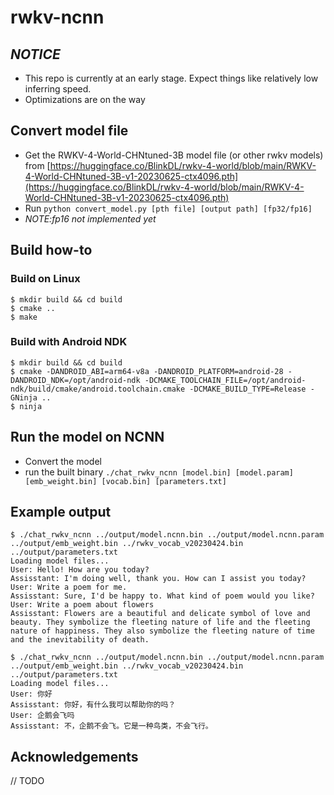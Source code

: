# rwkv-ncnn

## ***NOTICE***
- This repo is currently at an early stage. Expect things like relatively low inferring speed.
- Optimizations are on the way

## Convert model file
- Get the RWKV-4-World-CHNtuned-3B model file (or other rwkv models) from [https://huggingface.co/BlinkDL/rwkv-4-world/blob/main/RWKV-4-World-CHNtuned-3B-v1-20230625-ctx4096.pth](https://huggingface.co/BlinkDL/rwkv-4-world/blob/main/RWKV-4-World-CHNtuned-3B-v1-20230625-ctx4096.pth)
- Run ```python convert_model.py [pth file] [output path] [fp32/fp16]```
- *NOTE:fp16 not implemented yet*

## Build how-to

### Build on Linux
```
$ mkdir build && cd build
$ cmake ..
$ make
```
### Build with Android NDK
```
$ mkdir build && cd build
$ cmake -DANDROID_ABI=arm64-v8a -DANDROID_PLATFORM=android-28 -DANDROID_NDK=/opt/android-ndk -DCMAKE_TOOLCHAIN_FILE=/opt/android-ndk/build/cmake/android.toolchain.cmake -DCMAKE_BUILD_TYPE=Release -GNinja ..
$ ninja
```

## Run the model on NCNN
- Convert the model
- run the built binary ```./chat_rwkv_ncnn [model.bin] [model.param] [emb_weight.bin] [vocab.bin] [parameters.txt]```

## Example output
```
$ ./chat_rwkv_ncnn ../output/model.ncnn.bin ../output/model.ncnn.param ../output/emb_weight.bin ../rwkv_vocab_v20230424.bin ../output/parameters.txt
Loading model files...
User: Hello! How are you today?
Assisstant: I'm doing well, thank you. How can I assist you today?
User: Write a poem for me.
Assisstant: Sure, I'd be happy to. What kind of poem would you like?
User: Write a poem about flowers
Assisstant: Flowers are a beautiful and delicate symbol of love and beauty. They symbolize the fleeting nature of life and the fleeting nature of happiness. They also symbolize the fleeting nature of time and the inevitability of death.
```

```
$ ./chat_rwkv_ncnn ../output/model.ncnn.bin ../output/model.ncnn.param ../output/emb_weight.bin ../rwkv_vocab_v20230424.bin ../output/parameters.txt
Loading model files...
User: 你好
Assisstant: 你好，有什么我可以帮助你的吗？
User: 企鹅会飞吗
Assisstant: 不，企鹅不会飞。它是一种鸟类，不会飞行。
```

## Acknowledgements
// TODO